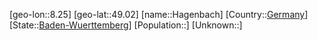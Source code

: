 ﻿---
location: [49.02,8.25]
type: City
tags:
- geo/City


SpocWebEntityId: 30699
isDeleted: false
confidential: public

---
[geo-lon::8.25]
[geo-lat::49.02]
[name::Hagenbach]
[Country::[Germany](geo/Continent/Europe/Germany.md)]
[State::[Baden-Wuerttemberg](geo/Continent/Europe/Germany/Baden-Wuerttemberg.md)]
[Population::]
[Unknown::]

